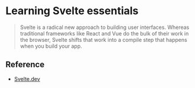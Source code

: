 # Learning Svelte essentials
> Svelte is a radical new approach to building user interfaces. Whereas traditional frameworks like React and Vue do the bulk of their work in the browser, Svelte shifts that work into a compile step that happens when you build your app.

## Reference 
- [Svelte.dev](https://svelte.dev/)